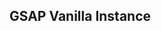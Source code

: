<!--
 Copyright 2021 Kaska Miskolczi. All rights reserved.
 Use of this source code is governed by a BSD-style
 license that can be found in the LICENSE file.
-->

## GSAP Vanilla Instance
